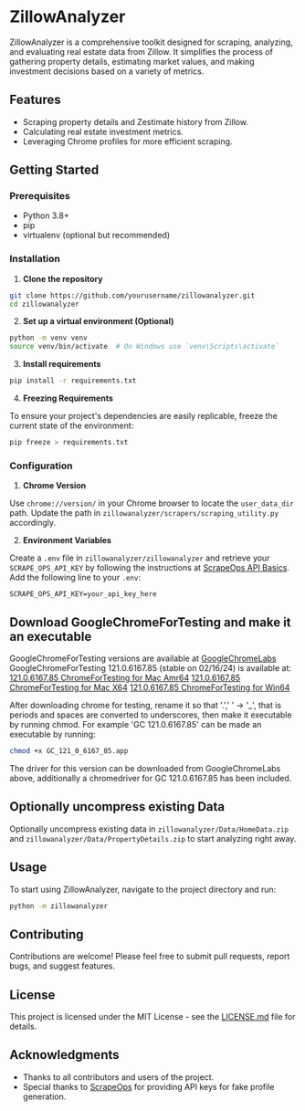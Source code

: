 # ZillowAnalyzer

ZillowAnalyzer is a comprehensive toolkit designed for scraping, analyzing, and evaluating real estate data from Zillow. It simplifies the process of gathering property details, estimating market values, and making investment decisions based on a variety of metrics.

## Features

- Scraping property details and Zestimate history from Zillow.
- Calculating real estate investment metrics.
- Leveraging Chrome profiles for more efficient scraping.

## Getting Started

### Prerequisites

- Python 3.8+
- pip
- virtualenv (optional but recommended)

### Installation

1. **Clone the repository**

```bash
git clone https://github.com/yourusername/zillowanalyzer.git
cd zillowanalyzer
```

2. **Set up a virtual environment (Optional)**

```bash
python -m venv venv
source venv/bin/activate  # On Windows use `venv\Scripts\activate`
```

3. **Install requirements**

```bash
pip install -r requirements.txt
```

4. **Freezing Requirements**

To ensure your project's dependencies are easily replicable, freeze the current state of the environment:

```bash
pip freeze > requirements.txt
```

### Configuration

1. **Chrome Version**

Use `chrome://version/` in your Chrome browser to locate the `user_data_dir` path. Update the path in `zillowanalyzer/scrapers/scraping_utility.py` accordingly.

2. **Environment Variables**

Create a `.env` file in `zillowanalyzer/zillowanalyzer` and retrieve your `SCRAPE_OPS_API_KEY` by following the instructions at [ScrapeOps API Basics](https://scrapeops.io/docs/proxy-aggregator/getting-started/api-basics/). Add the following line to your `.env`:

```env
SCRAPE_OPS_API_KEY=your_api_key_here
```

## Download GoogleChromeForTesting and make it an executable

GoogleChromeForTesting versions are available at [GoogleChromeLabs](https://googlechromelabs.github.io/chrome-for-testing/)
GoogleChromeForTesting 121.0.6167.85 (stable on 02/16/24) is available at:
[121.0.6167.85 ChromeForTesting for Mac Amr64](https://storage.googleapis.com/chrome-for-testing-public/121.0.6167.85/mac-arm64/chrome-mac-arm64.zip)
[121.0.6167.85 ChromeForTesting for Mac X64](https://storage.googleapis.com/chrome-for-testing-public/121.0.6167.85/mac-x64/chrome-mac-x64.zip)
[121.0.6167.85 ChromeForTesting for Win64](https://storage.googleapis.com/chrome-for-testing-public/121.0.6167.85/win64/chrome-win64.zip)

After downloading chrome for testing, rename it so that '.',' ' -> '_', that is periods and spaces are converted to underscores, then make it
executable by running chmod. For example 'GC 121.0.6167.85' can be made an executable by running:

```bash
chmod +x GC_121_0_6167_85.app
```

The driver for this version can be downloaded from GoogleChromeLabs above, additionally a chromedriver for GC 121.0.6167.85 has been included.

## Optionally uncompress existing Data

Optionally uncompress existing data in `zillowanalyzer/Data/HomeData.zip` and `zillowanalyzer/Data/PropertyDetails.zip` to start analyzing right away.

## Usage

To start using ZillowAnalyzer, navigate to the project directory and run:

```bash
python -m zillowanalyzer
```

## Contributing

Contributions are welcome! Please feel free to submit pull requests, report bugs, and suggest features.

## License

This project is licensed under the MIT License - see the [LICENSE.md](LICENSE.md) file for details.

## Acknowledgments

- Thanks to all contributors and users of the project.
- Special thanks to [ScrapeOps](https://scrapeops.io) for providing API keys for fake profile generation.
